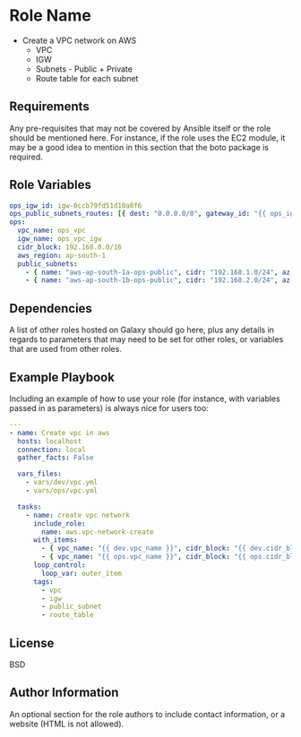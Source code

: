 Role Name
=========

* Create a VPC network on AWS
  * VPC
  * IGW
  * Subnets - Public + Private
  * Route table for each subnet

Requirements
------------

Any pre-requisites that may not be covered by Ansible itself or the role should be mentioned here. For instance, if the role uses the EC2 module, it may be a good idea to mention in this section that the boto package is required.

Role Variables
--------------

```yml
ops_igw_id: igw-0ccb79fd51d10a0f6
ops_public_subnets_routes: [{ dest: "0.0.0.0/0", gateway_id: "{{ ops_igw_id }}" }]
ops:
  vpc_name: ops_vpc
  igw_name: ops_vpc_igw
  cidr_block: 192.168.0.0/16
  aws_region: ap-south-1
  public_subnets:
    - { name: "aws-ap-south-1a-ops-public", cidr: "192.168.1.0/24", az: "ap-south-1a", routes: "{{ ops_public_subnets_routes }}" }
    - { name: "aws-ap-south-1b-ops-public", cidr: "192.168.2.0/24", az: "ap-south-1b", routes: "{{ ops_public_subnets_routes }}" }
```

Dependencies
------------

A list of other roles hosted on Galaxy should go here, plus any details in regards to parameters that may need to be set for other roles, or variables that are used from other roles.

Example Playbook
----------------

Including an example of how to use your role (for instance, with variables passed in as parameters) is always nice for users too:

```yml
---
- name: Create vpc in aws
  hosts: localhost
  connection: local
  gather_facts: False

  vars_files:
    - vars/dev/vpc.yml
    - vars/ops/vpc.yml

  tasks:
    - name: create vpc network
      include_role:
        name: aws.vpc-network-create
      with_items:
        - { vpc_name: "{{ dev.vpc_name }}", cidr_block: "{{ dev.cidr_block }}", region: "{{ dev.aws_region }}", subnets: "{{ dev.public_subnets }}", igw_name: "{{ dev.igw_name }}" }
        - { vpc_name: "{{ ops.vpc_name }}", cidr_block: "{{ ops.cidr_block }}", region: "{{ ops.aws_region }}", subnets: "{{ ops.public_subnets }}", igw_name: "{{ ops.igw_name }}" }
      loop_control:
        loop_var: outer_item
      tags:
        - vpc
        - igw
        - public_subnet
        - route_table
```

License
-------

BSD

Author Information
------------------

An optional section for the role authors to include contact information, or a website (HTML is not allowed).
